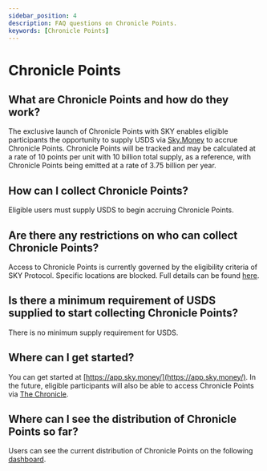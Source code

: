 ```yaml
---
sidebar_position: 4
description: FAQ questions on Chronicle Points.
keywords: [Chronicle Points]
---
```


# Chronicle Points

## What are Chronicle Points and how do they work?
The exclusive launch of Chronicle Points with SKY enables eligible participants the opportunity to supply USDS via [Sky.Money](https://sky.money/) to accrue Chronicle Points. Chronicle Points will be tracked and may be calculated at a rate of 10 points per unit with 10 billion total supply, as a reference, with Chronicle Points being emitted at a rate of 3.75 billion per year.

## How can I collect Chronicle Points?
Eligible users must supply USDS to begin accruing Chronicle Points.

## Are there any restrictions on who can collect Chronicle Points?
Access to Chronicle Points is currently governed by the eligibility criteria of SKY Protocol. Specific locations are blocked. Full details can be found [here](https://docs.sky.money/legal-terms).

## Is there a minimum requirement of USDS supplied to start collecting Chronicle Points?
There is no minimum supply requirement for USDS.

## Where can I get started?
You can get started at [https://app.sky.money/](https://app.sky.money/). In the future, eligible participants will also be able to access Chronicle Points via [The Chronicle](https://chroniclelabs.org/dashboard).

## Where can I see the distribution of Chronicle Points so far?
Users can see the current distribution of Chronicle Points on the following [dashboard](
    https://info.sky.money/rewards/0x10ab606b067c9c461d8893c47c7512472e19e2ce
).